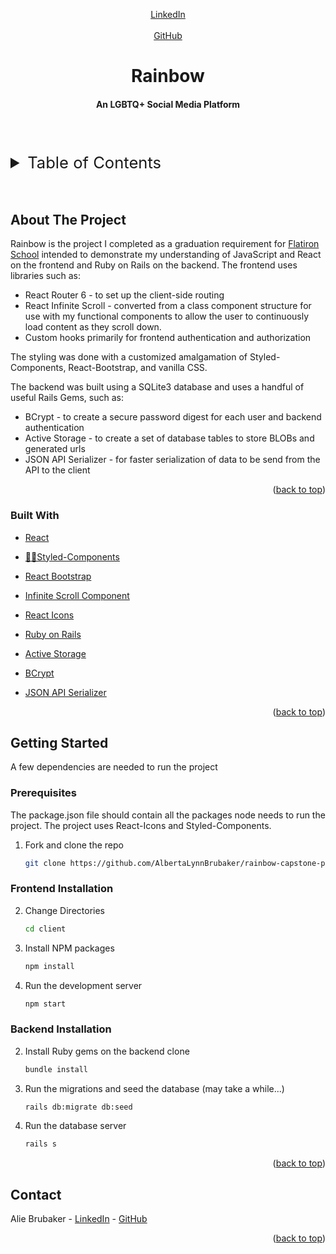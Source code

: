 <a id="readme-top"></a>

<!-- PROJECT SHIELDS -->
<!--
*** I'm using markdown "reference style" links for readability.
*** Reference links are enclosed in brackets [ ] instead of parentheses ( ).
*** See the bottom of this document for the declaration of the reference variables
*** for contributors-url, forks-url, etc. This is an optional, concise syntax you may use.
-->
<div align="center"> 
  <a href="https://www.linkedin.com/in/alie-brubaker/">LinkedIn</a>
</div>


<!-- PROJECT LOGO -->
<br />
<div align="center">
  <a href="https://github.com/AlbertaLynnBrubaker/rainbow-capstone-project">GitHub</a>


<h1 align="center">Rainbow</h1>
<h4 align="center">An LGBTQ+ Social Media Platform</h4>
    <br />
    <br />
    <br /> 
</div>



<!-- TABLE OF CONTENTS -->
<details>
  <summary style='font-size: 1.6rem;'>Table of Contents</summary>
  <ol>
    <li>
      <a href="#about-the-project">About The Project</a>
      <ul>
        <li><a href="#built-with">Built With</a></li>
      </ul>
    </li>
    <li>
      <a href="#getting-started">Getting Started</a>
      <ul>
        <li><a href="#prerequisites">Prerequisites</a></li>
        <li><a href="#installation">Installation</a></li>
      </ul>
    </li>
    <li><a href="#usage">Usage</a></li>
    <li><a href="#contributing">Contributing</a></li>
    <li><a href="#contact">Contact</a></li>
  </ol>
</details>
  <br />
  <br />


<!-- ABOUT THE PROJECT -->
## About The Project

<!-- [![Product Name Screen Shot][product-screenshot]](https://example.com) -->

Rainbow is the project I completed as a graduation requirement for [Flatiron School](https://flatironschool.com/) intended to demonstrate my understanding of JavaScript and React on the frontend and Ruby on Rails on the backend. 
The frontend uses libraries such as:
* React Router 6 - to set up the client-side routing
* React Infinite Scroll - converted from a class component structure for use with my functional components to allow the user to continuously load content as they scroll down.
* Custom hooks primarily for frontend authentication and authorization

The styling was done with a customized amalgamation of Styled-Components, React-Bootstrap, and vanilla CSS.

The backend was built using a SQLite3 database and uses a handful of useful Rails Gems, such as:
* BCrypt - to create a secure password digest for each user and backend authentication
* Active Storage - to create a set of database tables to store BLOBs and generated urls
* JSON API Serializer - for faster serialization of data to be send from the API to the client


<p align="right">(<a href="#readme-top">back to top</a>)</p>



### Built With

* [React][React-url]
* [💅🏾Styled-Components](https://styled-components.com/)
* [React Bootstrap](https://react-bootstrap.github.io/)
* [Infinite Scroll Component](https://www.npmjs.com/package/react-infinite-scroll-component)
* [React Icons](https://react-icons.github.io/react-icons/)

* [Ruby on Rails](https://rubyonrails.org/)
* [Active Storage](https://edgeguides.rubyonrails.org/active_storage_overview.html)
* [BCrypt](https://rubygems.org/gems/bcrypt/) 
* [JSON API Serializer](https://rubygems.org/gems/jsonapi-serializer/)



<p align="right">(<a href="#readme-top">back to top</a>)</p>



<!-- GETTING STARTED -->
## Getting Started

A few dependencies are needed to run the project

### Prerequisites

The package.json file should contain all the packages node needs to run the project. The project uses React-Icons and Styled-Components.


1. Fork and clone the repo
   ```sh
   git clone https://github.com/AlbertaLynnBrubaker/rainbow-capstone-project
   ```
### Frontend Installation

2. Change Directories
    ```sh
    cd client
    ```
3. Install NPM packages 
   ```sh
   npm install
   ```
3. Run the development server
    ```sh
    npm start
    ```

### Backend Installation


2. Install Ruby gems on the backend clone
   ```sh
   bundle install
   ```
3. Run the migrations and seed the database (may take a while...)
    ```sh
    rails db:migrate db:seed
    ```
4. Run the database server
    ```sh
    rails s
    ```

<p align="right">(<a href="#readme-top">back to top</a>)</p>




<!-- CONTACT -->
## Contact
Alie Brubaker - [LinkedIn][linkedin-url2] - [GitHub](https://github.com/AlbertaLynnBrubaker)

<p align="right">(<a href="#readme-top">back to top</a>)</p>


<!-- MARKDOWN LINKS & IMAGES -->
<!-- https://www.markdownguide.org/basic-syntax/#reference-style-links -->
[contributors-shield]: https://img.shields.io/github/contributors/github_username/repo_name.svg?style=for-the-badge
[contributors-url]: https://github.com/github_username/repo_name/graphs/contributors
[forks-shield]: https://img.shields.io/github/forks/github_username/repo_name.svg?style=for-the-badge
[linkedin-shield]: https://img.shields.io/badge/-LinkedIn-black.svg?style=for-the-badge&logo=linkedin&colorB=555
[linkedin-url2]: https://www.linkedin.com/in/alie-brubaker/
[product-screenshot]: screenshot.png
[file-structure-screenshot]: images/screenshot.png 
[React.js]: https://img.shields.io/badge/React-20232A?style=for-the-badge&logo=react&logoColor=61DAFB
[React-url]: https://reactjs.org/

[Styled-Components-url]: https://styled-components.com/
